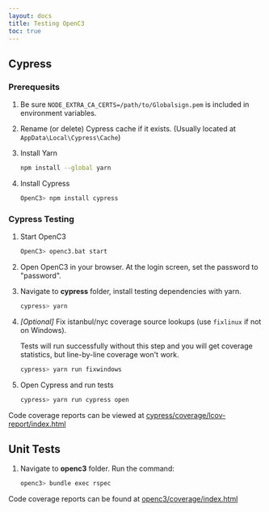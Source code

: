 ```yaml
---
layout: docs
title: Testing OpenC3
toc: true
---
```


## Cypress

###  Prerequesits

1. Be sure `NODE_EXTRA_CA_CERTS=/path/to/Globalsign.pem` is included in environment variables.

1. Rename (or delete) Cypress cache if it exists. (Usually located at `AppData\Local\Cypress\Cache`)

1. Install Yarn

    ```bash
    npm install --global yarn
    ```

1. Install Cypress

    ```bash
    OpenC3> npm install cypress
    ```

### Cypress Testing

1. Start OpenC3

    ```bash
    OpenC3> openc3.bat start
    ```

1. Open OpenC3 in your browser. At the login screen, set the password to "password".

1. Navigate to **cypress** folder, install testing dependencies with yarn.

    ```bash
    cypress> yarn
    ```

1. _[Optional]_ Fix istanbul/nyc coverage source lookups (use `fixlinux` if not on Windows).

    Tests will run successfully without this step and you will get coverage statistics, but line-by-line coverage won't work.
    ```bash
    cypress> yarn run fixwindows
    ```

1. Open Cypress and run tests

    ```bash
    cypress> yarn run cypress open
    ```

Code coverage reports can be viewed at [cypress/coverage/lcov-report/index.html](./coverage/lcov-report/index.html)


## Unit Tests
1. Navigate to **openc3** folder. Run the command:

    ```bash
    openc3> bundle exec rspec
    ```

Code coverage reports can be found at [openc3/coverage/index.html](./openc3/coverage/index.html)
